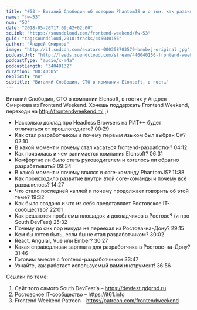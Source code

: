 ```yaml
---
title: "#53 – Виталий Слободин об истории PhantomJS и о том, как развивать региональное IT-сообщество"
name: "fw-53"
num: "53"
date: "2018-05-20T17:09:42+02:00"
scLink: "https://soundcloud.com/frontend-weekend/fw-53"
guid: "tag:soundcloud,2010:tracks/446040156"
author: "Андрей Смирнов"
image: "http://i1.sndcdn.com/avatars-000358703579-bnobxj-original.jpg"
podcastUrl: "http://feeds.soundcloud.com/stream/446040156-frontend-weekend-fw-53.m4a"
podcastType: "audio/x-m4a"
podcastLength: "34048132"
duration: "00:40:05"
explicit: "no"
subtitle: "Виталий Слободин, CTO в компании Elonsoft, в гост…"
---
```

Виталий Слободин, CTO в компании Elonsoft, в гостях у Андрея Смирнова из Frontend Weekend. Хочешь поддержать Frontend Weekend, переходи на http://frontendweekend.ml ;) 

- Насколько доклад про Headless Browsers на РИТ++ будет отличаться от прошлогоднего? 00:29
- Как стал разработчиком и почему первым языком был выбран C#? 02:10
- В какой момент и почему стал касаться frontend-разработки? 04:12
- Как появилась и чем занимается компания Elonsoft? 06:31
- Комфортно ли было стать руководителем и хотелось ли обратно разрабатывать? 09:34
- В какой момент и почему влился в core-команду PhantomJS? 11:38
- Как происходило развитие внутри этой core-команды и почему всё развалилось? 14:27
- Что стало последней каплей и почему продолжает говорить об этой теме? 19:32
- Как было создано и что из себя представляет Ростовское IT-сообщество? 22:01
- Как решаются проблемы площадок и докладчиков в Ростове? (и про South DevFest) 25:32
- Почему до сих пор никуда не переехал из Ростова-на-Дону? 29:15
- Кем бы хотел быть, если бы не стал разработчиком? 30:02
- React, Angular, Vue или Ember? 30:27
- Какая справедливая зарплата для разработчика в Ростове-на-Дону? 31:46
- Готовим вместе с frontend-разработчиком 33:47
- Узнайте, как работает используемый вами инструмент! 36:56

Ссылки по теме:
1) Сайт того самого South DevFest’а – https://devfest.gdgrnd.ru
2) Ростовское IT-сообщество – https://it61.info
3) Frontend Weekend Patreon – https://patreon.com/frontendweekend